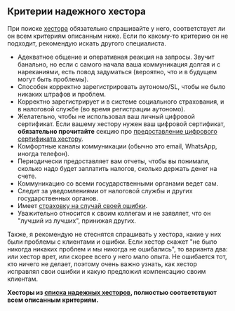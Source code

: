 ## Критерии надежного хестора

При поиске [хестора](#надежные-хесторы) обязательно спрашивайте у него, соответствует ли он всем критериям описанным ниже. Если по
какому-то критерию он не подходит, рекомендую искать другого специалиста.

- Адекватное общение и оперативная реакция на запросы. Звучит банально, но если с самого начала ваша коммуникация
  долгая и с нареканиями, есть повод задуматься (вероятно, что и в будущем могут быть проблемы).
- Способен корректно зарегистрировать аутономо/SL, чтобы не было никаких штрафов и проблем.
- Корректно зарегистрирует и в системе социального страхования, и в налоговой службе (во время регистрации аутономо).
- Желательно, чтобы не использовал ваш личный цифровой сертификат. Если вашему хестору нужен ваш
  цифровой сертификат, **обязательно прочитайте** секцию про
  [предоставление цифрового сертификата хестору](#предоставление-цифрового-сертификата-хестору).
- Комфортные каналы коммуникации (обычно это email, WhatsApp, иногда телефон).
- Периодически предоставляет вам отчеты, чтобы вы понимали, сколько надо будет заплатить налогов, сколько держать
  денег на счете.
- Коммуникацию со всеми государственными органами ведет сам.
- Следит за уведомлениями от налоговой службы и других государственных органов.
- Имеет [страховку на случай своей ошибки](#ответственность-хестора).
- Уважительно относится к своим коллегам и не заявляет, что он "лучший из лучших", принижая других.

Также, я рекомендую не стеснятся спрашивать у хестора, какие у них были проблемы с клиентами и ошибки. Если хестор
скажет "не было никогда никаких проблем и мы никогда не ошибались", то варианта два: или хестор врет, или скорее всего у
него мало опыта. Не ошибается тот, кто ничего не делает, поэтому очень важно узнать, как хестор исправлял свои ошибки и
какую предложил компенсацию своим клиентам.

**Хесторы из [списка надежных хесторов](#надежные-хесторы), полностью соответствуют всем описанным критериям.**
